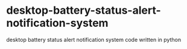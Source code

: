 # desktop-battery-status-alert-notification-system
desktop battery status alert notification system code written in python 
